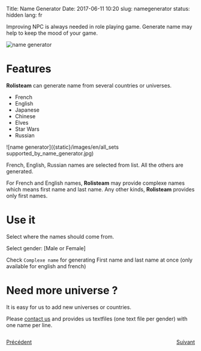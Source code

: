 Title: Name Generator
Date: 2017-06-11 10:20
slug: namegenerator
status: hidden
lang: fr


Improving NPC is always needed in role playing game. Generate name may help to keep the mood of your game.

![name generator]({static}/images/en/name_generator.jpg)

# Features

**Rolisteam** can generate name from several countries or universes.

* French 
* English
* Japanese
* Chinese
* Elves
* Star Wars 
* Russian

![name generator]({static}/images/en/all_sets supported_by_name_generator.jpg)

French, English, Russian names are selected from list.
All the others are generated.

For French and English names, **Rolisteam** may provide complexe names which means first name and last name.
Any other kinds, **Rolisteam** provides only first names.

# Use it

Select where the names should come from.

Select gender: [Male or Female]

Check `Complexe name` for generating First name and last name at once (only available for english and french)

# Need more universe ?

It is easy for us to add new universes or countries.

Please [contact us]({filename}26_contactUs.md) and provides us textfiles (one text file per gender) with one name per line. 

<p style="text-align: left; width:49%; display: inline-block;"><a href="/fr/resources.html">Précédent</a></p>
<p style="text-align: right; width:50%;  display: inline-block;"><a href="/fr/units.html">Suivant</a></p>
